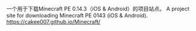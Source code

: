 一个用于下载Minecraft PE 0.14.3（iOS & Android）的项目站点。
A project site for downloading Minecraft PE 0143 (iOS & Android).
https://cakee007.github.io/Minecraft/
